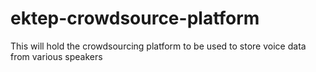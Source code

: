 # ektep-crowdsource-platform
This will hold the crowdsourcing platform to be used to store voice data from various speakers 
